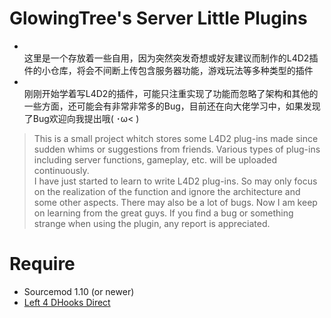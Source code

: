 # GlowingTree's Server Little Plugins
* <br>这里是一个存放着一些自用，因为突然突发奇想或好友建议而制作的L4D2插件的小仓库，将会不间断上传包含服务器功能，游戏玩法等多种类型的插件
* <br>刚刚开始学着写L4D2的插件，可能只注重实现了功能而忽略了架构和其他的一些方面，还可能会有非常非常多的Bug，目前还在向大佬学习中，如果发现了Bug欢迎向我提出哦( ･ω< ) 
> This is a small project whitch stores some L4D2 plug-ins made since sudden whims or suggestions from friends. Various types of plug-ins including server functions, gameplay, etc. will be uploaded continuously.
<br>I have just started to learn to write L4D2 plug-ins. So may only focus on the realization of the function and ignore the architecture and some other aspects. There may also be a lot of bugs. Now I am keep on learning from the great guys. If you find a bug or something strange when using the plugin, any report is appreciated.

# Require
* Sourcemod 1.10 (or newer)
* [Left 4 DHooks Direct](https://forums.alliedmods.net/showthread.php?p=2684862)
